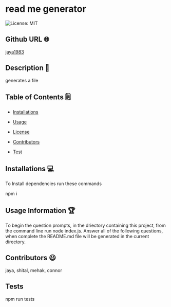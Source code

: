 # read me generator
  ![License: MIT](https://img.shields.io/badge/license-BSD2-yellowgreen.svg)

  ## Github URL 🌐
[jaya1983](https://github.com/jaya1983/)
## Description 📝
generates a file
  
## Table of Contents 🗒
* [Installations](#dependencies)
* [Usage](#usage)

* [License](#license)

* [Contributors](#contributors)
* [Test](#test)

## Installations  💻
To Install dependencies run these commands 

npm i

## Usage Information 🏆
To begin the question prompts, in the driectory containing this project, from the command line run node index.js.
 Answer all of the following questions, when complete the README.md file will be generated in the current directory.

## Contributors  😃
jaya, shital, mehak, connor


## Tests
npm run tests
